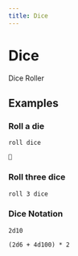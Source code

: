 ```yaml
---
title: Dice
---
```


# Dice

Dice Roller

## Examples

### Roll a die

```
roll dice
```

```
🎲
```

### Roll three dice

```
roll 3 dice
```

### Dice Notation

```
2d10
```

```
(2d6 + 4d100) * 2
```